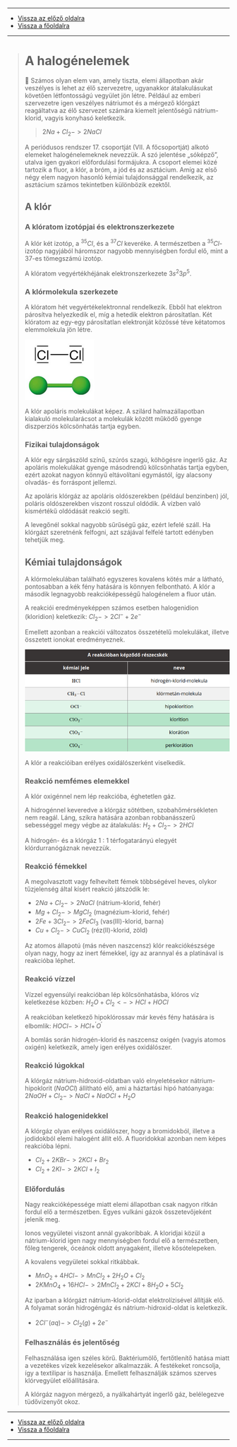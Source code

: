 
---

- [Vissza az előző oldalra](../kemia.md)
- [Vissza a főoldalra](../../../../README.md)

---

> # A halogénelemek
> :memo: Számos olyan elem van, amely tiszta, elemi állapotban akár veszélyes is lehet az élő szervezetre, ugyanakkor átalakulásukat követően létfontosságú vegyület jön létre. Például az emberi szervezetre igen veszélyes nátriumot és a mérgező klórgázt reagáltatva az élő szervezet számára kiemelt jelentőségű nátrium-klorid, vagyis konyhasó keletkezik.
>> $2Na+Cl_{2}->2NaCl$
>
> A periódusos rendszer 17. csoportját (VII. A főcsoportját) alkotó elemeket halogénelemeknek nevezzük. A szó jelentése „sóképző”, utalva igen gyakori előfordulási formájukra. A csoport elemei közé tartozik a fluor, a klór, a bróm, a jód és az asztácium. Amíg az első négy elem nagyon hasonló kémiai tulajdonsággal rendelkezik, az asztácium számos tekintetben különbözik ezektől.
>
> ## A klór
> ### A klóratom izotópjai és elektronszerkezete
> A klór két izotóp, a $^{35}Cl$, és a $^{37}Cl$ keveréke. A természetben a $^{35}Cl$-izotóp nagyjából háromszor nagyobb mennyiségben fordul elő, mint a 37-es tömegszámú izotóp.
>
> A klóratom vegyértékhéjának elektronszerkezete $3s^{2} 3p^{5}$.
> ### A klórmolekula szerkezete
> A klóratom hét vegyértékelektronnal rendelkezik. Ebből hat elektron párosítva helyezkedik el, míg a hetedik elektron párosítatlan. Két klóratom az egy-egy párosítatlan elektronját közössé téve kétatomos elemmolekula jön létre.
>
> ![halogének 001](../images/kemia-halogenek-001.png)
>
> A klór apoláris molekulákat képez. A szilárd halmazállapotban kialakuló molekularácsot a molekulák között működő gyenge diszperziós kölcsönhatás tartja egyben.
> ### Fizikai tulajdonságok
> A klór egy sárgászöld színű, szúrós szagú, köhögésre ingerlő gáz. Az apoláris molekulákat gyenge másodrendű kölcsönhatás tartja egyben, ezért azokat nagyon könnyű eltávolítani egymástól, így alacsony olvadás- és forráspont jellemzi.
>
> Az apoláris klórgáz az apoláris oldószerekben (például benzinben) jól, poláris oldószerekben viszont rosszul oldódik. A vízben való kismértékű oldódását reakció segíti.
>
> A levegőnél sokkal nagyobb sűrűségű gáz, ezért lefelé száll. Ha klórgázt szeretnénk felfogni, azt szájával felfelé tartott edényben tehetjük meg.
> ## Kémiai tulajdonságok
>
> A klórmolekulában található egyszeres kovalens kötés már a látható, pontosabban a kék fény hatására is könnyen felbontható. A klór a második legnagyobb reakcióképességű halogénelem a fluor után.
>
> A reakciói eredményeképpen számos esetben halogenidion (kloridion) keletkezik:
> $Cl_{2}->2Cl^{-}+2e^{-}$
>
> Emellett azonban a reakciói változatos összetételű molekulákat, illetve összetett ionokat eredményeznek.
>
> ![halogének 002](../images/kemia-halogenek-002.png)
>
> A klór a reakcióiban erélyes oxidálószerként viselkedik.
> ### Reakció nemfémes elemekkel
> A klór oxigénnel nem lép reakcióba, éghetetlen gáz.
>
> A hidrogénnel keveredve a klórgáz sötétben, szobahőmérsékleten nem reagál. Láng, szikra hatására azonban robbanásszerű sebességgel megy végbe az átalakulás:
> $H_{2}+Cl_{2}->2HCl$
>
> A hidrogén- és a klórgáz 1 : 1 térfogatarányú elegyét klórdurranógáznak nevezzük.
>
> ### Reakció fémekkel
> A megolvasztott vagy felhevített fémek többségével heves, olykor tűzjelenség által kísért reakció játszódik le:
> - $2Na+Cl_{2}->2NaCl$ (nátrium-klorid, fehér)
> - $Mg+Cl_{2}->MgCl_{2}$ (magnézium-klorid, fehér)
> - $2Fe+3Cl_{2}->2FeCl_{3}$ (vas(III)-klorid, barna)
> - $Cu+Cl_{2}->CuCl_{2}$ (réz(II)-klorid, zöld)
>
> Az atomos állapotú (más néven naszcensz) klór reakciókészsége olyan nagy, hogy az inert fémekkel, így az arannyal és a platinával is reakcióba léphet.
> ### Reakció vízzel
> Vízzel egyensúlyi reakcióban lép kölcsönhatásba, klóros víz keletkezése közben: $H_{2}O+Cl_{2}<->HCl+HOCl$
>
> A reakcióban keletkező hipoklórossav már kevés fény hatására is elbomlik: $HOCl->HCl+^{'}O^{'}$
>
> A bomlás során hidrogén-klorid és naszcensz oxigén (vagyis atomos oxigén) keletkezik, amely igen erélyes oxidálószer. 
> ### Reakció lúgokkal
> A klórgáz nátrium-hidroxid-oldatban való elnyeletésekor nátrium-hipoklorit ($NaOCl$) állítható elő, ami a háztartási hipó hatóanyaga: $2NaOH+Cl_{2}->NaCl+NaOCl+H_{2}O$
> ### Reakció halogenidekkel
> A klórgáz olyan erélyes oxidálószer, hogy a bromidokból, illetve a jodidokból elemi halogént állít elő. A fluoridokkal azonban nem képes reakcióba lépni.
> - $Cl_{2}+2KBr->2KCl+Br_{2}$
> - $Cl_{2}+2KI->2KCI+I_{2}$
>
> ### Előfordulás
> Nagy reakcióképessége miatt elemi állapotban csak nagyon ritkán fordul elő a természetben. Egyes vulkáni gázok összetevőjeként jelenik meg.
>
> Ionos vegyületei viszont annál gyakoribbak. A kloridjai közül a nátrium-klorid igen nagy mennyiségben fordul elő a természetben, főleg tengerek, óceánok oldott anyagaként, illetve kősótelepeken.
>
> A kovalens vegyületei sokkal ritkábbak.
> - $MnO_{2}+4HCl->MnCl_{2}+2H_{2}O+Cl_{2}$
> - $2KMnO_{4}+16HCl->2MnCl_{2}+2KCl+8H_{2}O+5Cl_{2}$
>
> Az iparban a klórgázt nátrium-klorid-oldat elektrolízisével állítják elő. A folyamat során hidrogéngáz és nátrium-hidroxid-oldat is keletkezik.
> - $2Cl^{-}(aq)->Cl_{2}(g)+2e^{-}$
> ### Felhasználás és jelentőség
> Felhasználása igen széles körű. Baktériumölő, fertőtlenítő hatása miatt a vezetékes vizek kezelésekor alkalmazzák. A festékeket roncsolja, így a textilipar is használja. Emellett felhasználják számos szerves klórvegyület előállítására.
>
> A klórgáz nagyon mérgező, a nyálkahártyát ingerlő gáz, belélegezve tüdővizenyőt okoz.

---

- [Vissza az előző oldalra](../kemia.md)
- [Vissza a főoldalra](../../../../README.md)

---